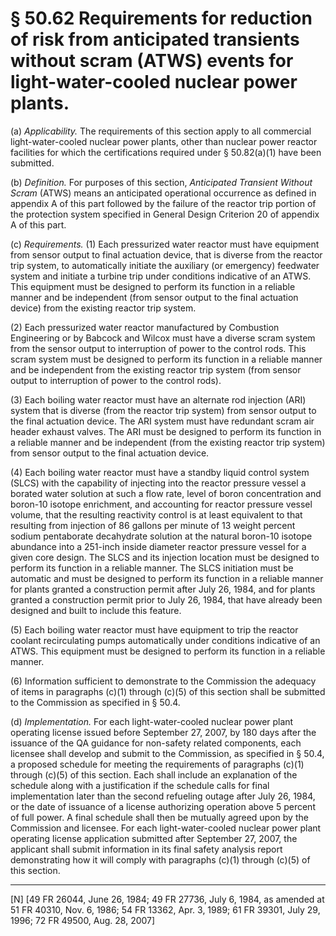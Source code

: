 # § 50.62   Requirements for reduction of risk from anticipated transients without scram (ATWS) events for light-water-cooled nuclear power plants.

(a) *Applicability.* The requirements of this section apply to all commercial light-water-cooled nuclear power plants, other than nuclear power reactor facilities for which the certifications required under § 50.82(a)(1) have been submitted.


(b) *Definition.* For purposes of this section, *Anticipated Transient Without Scram* (ATWS) means an anticipated operational occurrence as defined in appendix A of this part followed by the failure of the reactor trip portion of the protection system specified in General Design Criterion 20 of appendix A of this part.


(c) *Requirements.* (1) Each pressurized water reactor must have equipment from sensor output to final actuation device, that is diverse from the reactor trip system, to automatically initiate the auxiliary (or emergency) feedwater system and initiate a turbine trip under conditions indicative of an ATWS. This equipment must be designed to perform its function in a reliable manner and be independent (from sensor output to the final actuation device) from the existing reactor trip system.


(2) Each pressurized water reactor manufactured by Combustion Engineering or by Babcock and Wilcox must have a diverse scram system from the sensor output to interruption of power to the control rods. This scram system must be designed to perform its function in a reliable manner and be independent from the existing reactor trip system (from sensor output to interruption of power to the control rods).


(3) Each boiling water reactor must have an alternate rod injection (ARI) system that is diverse (from the reactor trip system) from sensor output to the final actuation device. The ARI system must have redundant scram air header exhaust valves. The ARI must be designed to perform its function in a reliable manner and be independent (from the existing reactor trip system) from sensor output to the final actuation device.


(4) Each boiling water reactor must have a standby liquid control system (SLCS) with the capability of injecting into the reactor pressure vessel a borated water solution at such a flow rate, level of boron concentration and boron-10 isotope enrichment, and accounting for reactor pressure vessel volume, that the resulting reactivity control is at least equivalent to that resulting from injection of 86 gallons per minute of 13 weight percent sodium pentaborate decahydrate solution at the natural boron-10 isotope abundance into a 251-inch inside diameter reactor pressure vessel for a given core design. The SLCS and its injection location must be designed to perform its function in a reliable manner. The SLCS initiation must be automatic and must be designed to perform its function in a reliable manner for plants granted a construction permit after July 26, 1984, and for plants granted a construction permit prior to July 26, 1984, that have already been designed and built to include this feature.


(5) Each boiling water reactor must have equipment to trip the reactor coolant recirculating pumps automatically under conditions indicative of an ATWS. This equipment must be designed to perform its function in a reliable manner.


(6) Information sufficient to demonstrate to the Commission the adequacy of items in paragraphs (c)(1) through (c)(5) of this section shall be submitted to the Commission as specified in § 50.4.


(d) *Implementation.* For each light-water-cooled nuclear power plant operating license issued before September 27, 2007, by 180 days after the issuance of the QA guidance for non-safety related components, each licensee shall develop and submit to the Commission, as specified in § 50.4, a proposed schedule for meeting the requirements of paragraphs (c)(1) through (c)(5) of this section. Each shall include an explanation of the schedule along with a justification if the schedule calls for final implementation later than the second refueling outage after July 26, 1984, or the date of issuance of a license authorizing operation above 5 percent of full power. A final schedule shall then be mutually agreed upon by the Commission and licensee. For each light-water-cooled nuclear power plant operating license application submitted after September 27, 2007, the applicant shall submit information in its final safety analysis report demonstrating how it will comply with paragraphs (c)(1) through (c)(5) of this section.



---

[N] [49 FR 26044, June 26, 1984; 49 FR 27736, July 6, 1984, as amended at 51 FR 40310, Nov. 6, 1986; 54 FR 13362, Apr. 3, 1989; 61 FR 39301, July 29, 1996; 72 FR 49500, Aug. 28, 2007]




